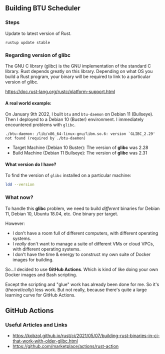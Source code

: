 ## Building BTU Scheduler

### Steps
Update to latest version of Rust.
```
rustup update stable
```

### Regarding version of glibc
The GNU C library (glibc) is the GNU implementation of the standard C library. Rust depends greatly on this library.
Depending on what OS you build a Rust program, your binary will be required to link to a particular version of glibc.

https://doc.rust-lang.org/rustc/platform-support.html

#### A real world example:
On January 9th 2022, I built `btu` and `btu-daemon` on Debian 11 (Bullseye).  Then I deployed to a Debian 10 (Buster) environment.  I immediately encountered problems with `glibc`.

```
./btu-daemon: /lib/x86_64-linux-gnu/libm.so.6: version `GLIBC_2.29' not found (required by ./btu-daemon)
```

* Target Machine (Debian 10 Buster):  The version of **glibc** was 2.28
* Build Machine (Debian 11 Bullseye):  The version of **glibc** was 2.31

#### What version do I have?
To find the version of `glibc` installed on a particular machine:
```bash
ldd --version
```
### What now?
To handle this **glibc** problem, we need to build *different* binaries for Debian 11, Debian 10, Ubuntu 18.04, etc.  One binary per target.

However:

* I don't have a room full of different computers, with different operating systems.
* I *really* don't want to manage a suite of different VMs or cloud VPCs, with different operating systems.
* I don't have the time & energy to construct my own suite of Docker images for building.

So...I decided to use **GitHub Actions**.  Which is kind of like doing your own Docker images and Bash scripting.

Except the scripting and "glue" work has already been done for me.  So it's (*theoretically*) less work.  But not really, because there's
quite a large learning curve for GitHub Actions.

## GitHub Actions

### Useful Articles and Links
* https://kobzol.github.io/rust/ci/2021/05/07/building-rust-binaries-in-ci-that-work-with-older-glibc.html
* https://github.com/marketplace/actions/rust-action

